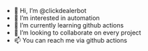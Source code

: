 - 👋 Hi, I’m @clickdealerbot
- 👀 I’m interested in automation
- 🌱 I’m currently learning github actions
- 💞️ I’m looking to collaborate on every project
- 📫 You can reach me via github actions

<!---
clickdealerbot/clickdealerbot is a ✨ special ✨ repository because its `README.md` (this file) appears on your GitHub profile.
You can click the Preview link to take a look at your changes.
--->
